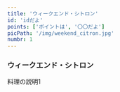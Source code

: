 ```yaml
---
title: 'ウィークエンド・シトロン'
id: 'idだよ'
points: ['ポイントは', '〇〇だよ']
picPath: '/img/weekend_citron.jpg'
numbr: 1
---
```


### ウィークエンド・シトロン
料理の説明1
